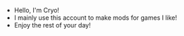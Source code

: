 - Hello, I'm Cryo!
- I mainly use this account to make mods for games I like!
- Enjoy the rest of your day!


